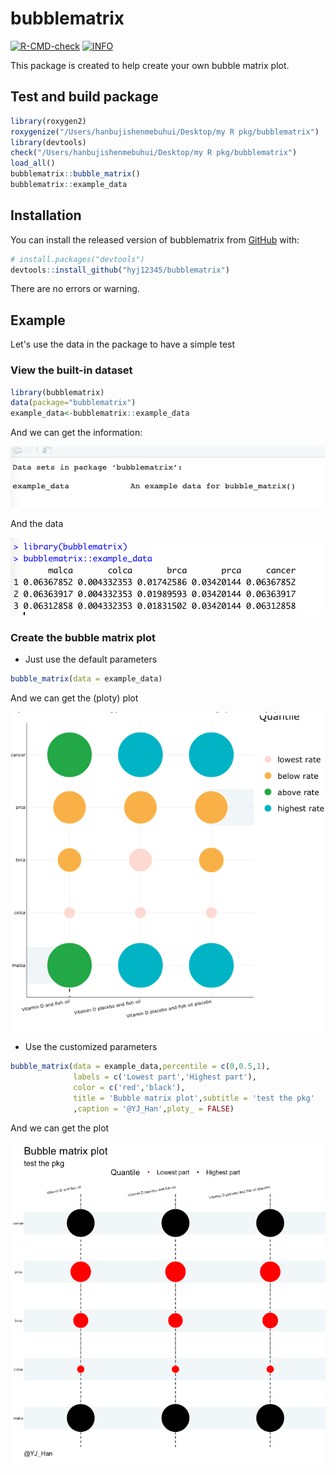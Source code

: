 # bubblematrix


<!-- badges: start -->

[![R-CMD-check](https://github.com/kaneplusplus/bis620/workflows/R-CMD-check/badge.svg)](https://github.com/hyj12345/bubblematrix/actions)
[![INFO](https://img.shields.io/badge/YJ-Homepage-orange)](https://github.com/hyj12345/bubblematrix)

<!-- badges: end -->


This package is created to help create your own bubble matrix plot.

## Test and build package

``` r
library(roxygen2)
roxygenize("/Users/hanbujishenmebuhui/Desktop/my R pkg/bubblematrix")
library(devtools)
check("/Users/hanbujishenmebuhui/Desktop/my R pkg/bubblematrix")
load_all()
bubblematrix::bubble_matrix()
bubblematrix::example_data
```

## Installation

You can install the released version of bubblematrix from [GitHub](https://github.com/) with:

``` r
# install.packages("devtools")
devtools::install_github("hyj12345/bubblematrix")
```

There are no errors or warning.

## Example

Let's use the data in the package to have a simple test

### View the built-in dataset

```r
library(bubblematrix)
data(package="bubblematrix")
example_data<-bubblematrix::example_data
```



And we can get the information:

![image-0](https://github.com/hyj12345/bubblematrix/blob/main/png/data_info.png)


And the data

![image-0](https://github.com/hyj12345/bubblematrix/blob/main/png/data.png)



  

### Create the bubble matrix plot

* Just use the default parameters

```r
bubble_matrix(data = example_data)
```

And we can get the (ploty) plot


![image-1](https://github.com/hyj12345/bubblematrix/blob/main/png/default.png)


* Use the customized parameters

```r
bubble_matrix(data = example_data,percentile = c(0,0.5,1),
              labels = c('Lowest part','Highest part'),
              color = c('red','black'),
              title = 'Bubble matrix plot',subtitle = 'test the pkg'
              ,caption = '@YJ_Han',ploty_ = FALSE)
```

And we can get the plot


![image-2](https://github.com/hyj12345/bubblematrix/blob/main/png/setting.png)


